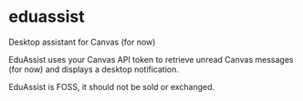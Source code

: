 # eduassist
Desktop assistant for Canvas (for now)

EduAssist uses your Canvas API token to retrieve unread Canvas messages (for now) and displays a desktop notification.


EduAssist is FOSS, it should not be sold or exchanged.

